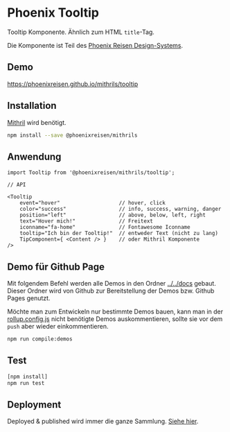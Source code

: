 # Phoenix Tooltip

Tooltip Komponente. Ähnlich zum HTML `title`-Tag.

Die Komponente ist Teil des [Phoenix Reisen Design-Systems](https://design-system.phoenixreisen.net).

## Demo

https://phoenixreisen.github.io/mithrils/tooltip

## Installation

[Mithril](https://mithriljs.org/) wird benötigt.

```bash
npm install --save @phoenixreisen/mithrils
```

## Anwendung

```tsx
import Tooltip from '@phoenixreisen/mithrils/tooltip';

// API

<Tooltip 
    event="hover"                   // hover, click
    color="success"                 // info, success, warning, danger
    position="left"                 // above, below, left, right
    text="Hover mich!"              // Freitext
    iconname="fa-home"              // Fontawesome Iconname
    tooltip="Ich bin der Tooltip!"  // entweder Text (nicht zu lang)
    TipComponent={ <Content /> }    // oder Mithril Komponente
/>
```

## Demo für Github Page

Mit folgendem Befehl werden alle Demos in den Ordner [../../docs](../../docs) gebaut. Dieser Ordner wird von Github zur Bereitstellung der Demos bzw. Github Pages genutzt.

Möchte man zum Entwickeln nur bestimmte Demos bauen, kann man in der [rollup.config.js](../../rollup.config.js) nicht benötigte Demos auskommentieren, sollte sie vor dem `push` aber wieder einkommentieren.

```bash
npm run compile:demos
```

## Test

```bash
[npm install]
npm run test
```

## Deployment

Deployed & published wird immer die ganze Sammlung. [Siehe hier](../../README.md).